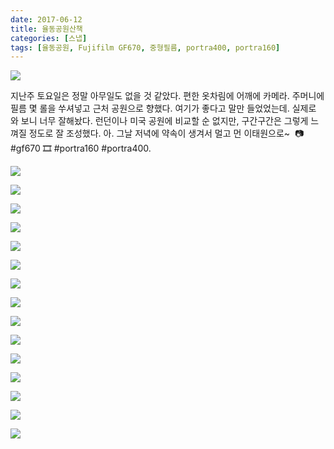 ```yaml
---
date: 2017-06-12
title: 율동공원산책
categories: [스냅]
tags: [율동공원, Fujifilm GF670, 중형필름, portra400, portra160]
---
```


![](./image-asset.jpeg)

지난주 토요일은 정말 아무일도 없을 것 같았다. 편한 옷차림에 어깨에 카메라. 주머니에 필름 몇 롤을 쑤셔넣고 근처 공원으로 향했다. 여기가 좋다고 말만 들었었는데. 실제로 와 보니 너무 잘해놨다. 런던이나 미국 공원에 비교할 순 없지만, 구간구간은 그렇게 느껴질 정도로 잘 조성했다. 아. 그날 저녁에 약속이 생겨서 멀고 먼 이태원으로~  📷 #gf670 🎞 #portra160 #portra400.

![](./image-asset1.jpeg)

![](./image-asset2.jpeg)

![](./image-asset3.jpeg)

![](./image-asset4.jpeg)

![](./image-asset5.jpeg)

![](./image-asset6.jpeg)

![](./image-asset7.jpeg)

![](./image-asset8.jpeg)

![](./image-asset9.jpeg)

![](./image-asset10.jpeg)

![](./image-asset11.jpeg)

![](./image-asset12.jpeg)

![](./image-asset13.jpeg)

![](./image-asset14.jpeg)

![](./image-asset15.jpeg)
